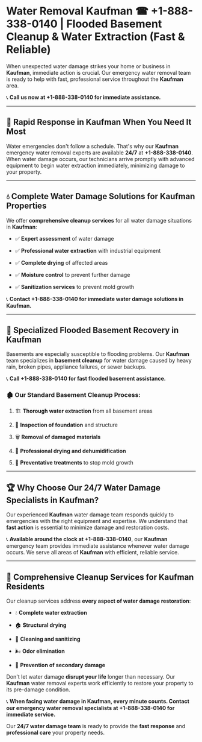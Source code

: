# Water Removal Kaufman ☎ +1-888-338-0140 | Flooded Basement Cleanup & Water Extraction (Fast & Reliable)

When unexpected water damage strikes your home or business in **Kaufman**, immediate action is crucial. Our emergency water removal team is ready to help with fast, professional service throughout the **Kaufman** area. 

📞 **Call us now at +1-888-338-0140 for immediate assistance.**
---
## 🚀 Rapid Response in Kaufman When You Need It Most
Water emergencies don't follow a schedule. That's why our **Kaufman** emergency water removal experts are available **24/7** at **+1-888-338-0140**. When water damage occurs, our technicians arrive promptly with advanced equipment to begin water extraction immediately, minimizing damage to your property.
---
## 💧 Complete Water Damage Solutions for Kaufman Properties
We offer **comprehensive cleanup services** for all water damage situations in **Kaufman**:
- ✅ **Expert assessment** of water damage  
- ✅ **Professional water extraction** with industrial equipment  
- ✅ **Complete drying** of affected areas  
- ✅ **Moisture control** to prevent further damage  
- ✅ **Sanitization services** to prevent mold growth  
📞 **Contact +1-888-338-0140 for immediate water damage solutions in Kaufman.**
---
## 🌊 Specialized Flooded Basement Recovery in Kaufman
Basements are especially susceptible to flooding problems. Our **Kaufman** team specializes in **basement cleanup** for water damage caused by heavy rain, broken pipes, appliance failures, or sewer backups. 
📞 **Call +1-888-338-0140 for fast flooded basement assistance.**
### 🏚️ Our Standard Basement Cleanup Process:
1. 🏗️ **Thorough water extraction** from all basement areas  
2. 🔎 **Inspection of foundation** and structure  
3. 🗑️ **Removal of damaged materials**  
4. 💨 **Professional drying and dehumidification**  
5. 🚫 **Preventative treatments** to stop mold growth  
---
## 🏆 Why Choose Our 24/7 Water Damage Specialists in Kaufman?
Our experienced **Kaufman** water damage team responds quickly to emergencies with the right equipment and expertise. We understand that **fast action** is essential to minimize damage and restoration costs.
📞 **Available around the clock at +1-888-338-0140**, our **Kaufman** emergency team provides immediate assistance whenever water damage occurs. We serve all areas of **Kaufman** with efficient, reliable service.
---
## 🧹 Comprehensive Cleanup Services for Kaufman Residents
Our cleanup services address **every aspect of water damage restoration**:
- 💧 **Complete water extraction**  
- 🏠 **Structural drying**  
- 🧼 **Cleaning and sanitizing**  
- 🌬️ **Odor elimination**  
- 🚫 **Prevention of secondary damage**  
Don't let water damage **disrupt your life** longer than necessary. Our **Kaufman** water removal experts work efficiently to restore your property to its pre-damage condition.
📞 **When facing water damage in Kaufman, every minute counts. Contact our emergency water removal specialists at +1-888-338-0140 for immediate service.**
Our **24/7 water damage team** is ready to provide the **fast response** and **professional care** your property needs.

